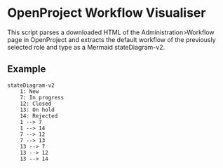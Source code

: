 # OpenProject Workflow Visualiser
This script parses a downloaded HTML of the Administration>Workflow page in OpenProject and extracts the default workflow of the previously selected role and type as a Mermaid stateDiagram-v2.

## Example
```mermaid
stateDiagram-v2
    1: New
    7: In progress
    12: Closed
    13: On hold
    14: Rejected
    1 --> 7
    1 --> 14
    7 --> 12
    7 --> 13
    13 --> 7
    13 --> 12
    13 --> 14
```
